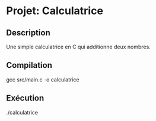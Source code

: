 # Projet: Calculatrice

## Description

Une simple calculatrice en C qui additionne deux nombres.

## Compilation
gcc src/main.c -o calculatrice

## Exécution
./calculatrice

